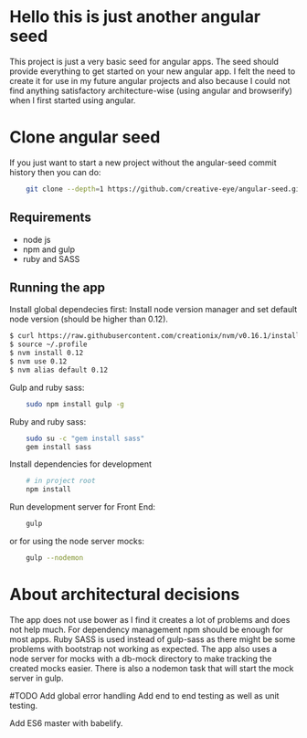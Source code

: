 Hello this is just another angular seed
============================================

This project is just a very basic seed for angular apps.
The seed should provide everything to get started on your new angular app. I felt the need to create it for use in my future angular projects and also because I could not find anything satisfactory architecture-wise (using angular and browserify) when I first started using angular.


# Clone angular seed
If you just want to start a new project without the angular-seed commit history then you can do:
```sh
    git clone --depth=1 https://github.com/creative-eye/angular-seed.git                 <your-project-name>
````

Requirements
------------
 - node js
 - npm and gulp
 - ruby and SASS

## Running the app
Install global dependecies first:
Install node version manager and set default node version (should be higher than 0.12).

```sh
$ curl https://raw.githubusercontent.com/creationix/nvm/v0.16.1/install.sh | sh
$ source ~/.profile
$ nvm install 0.12
$ nvm use 0.12
$ nvm alias default 0.12
```

Gulp and ruby sass:
```sh
    sudo npm install gulp -g
````

Ruby and ruby sass:
```sh
    sudo su -c "gem install sass"
    gem install sass
```

Install dependencies for development
````sh
    # in project root
    npm install
````

Run development server for Front End:
````sh
    gulp
````
or for using the node server mocks:
````sh
    gulp --nodemon
````

# About architectural decisions
The app does not use bower as I find it creates a lot of problems and does not help much. For dependency management npm should be enough for most apps.
Ruby SASS is used instead of gulp-sass as there might be some problems with bootstrap not working as expected.
The app also uses a node server for mocks with a db-mock directory to make tracking the created mocks easier.
There is also a nodemon task that will start the mock server in gulp.


#TODO
Add global error handling
Add end to end testing as well as unit testing.

Add ES6 master with babelify.
